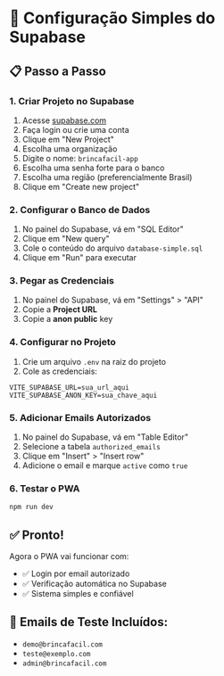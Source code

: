 # 🚀 Configuração Simples do Supabase

## 📋 Passo a Passo

### 1. **Criar Projeto no Supabase**
1. Acesse [supabase.com](https://supabase.com)
2. Faça login ou crie uma conta
3. Clique em "New Project"
4. Escolha uma organização
5. Digite o nome: `brincafacil-app`
6. Escolha uma senha forte para o banco
7. Escolha uma região (preferencialmente Brasil)
8. Clique em "Create new project"

### 2. **Configurar o Banco de Dados**
1. No painel do Supabase, vá em "SQL Editor"
2. Clique em "New query"
3. Cole o conteúdo do arquivo `database-simple.sql`
4. Clique em "Run" para executar

### 3. **Pegar as Credenciais**
1. No painel do Supabase, vá em "Settings" > "API"
2. Copie a **Project URL**
3. Copie a **anon public** key

### 4. **Configurar no Projeto**
1. Crie um arquivo `.env` na raiz do projeto
2. Cole as credenciais:

```env
VITE_SUPABASE_URL=sua_url_aqui
VITE_SUPABASE_ANON_KEY=sua_chave_aqui
```

### 5. **Adicionar Emails Autorizados**
1. No painel do Supabase, vá em "Table Editor"
2. Selecione a tabela `authorized_emails`
3. Clique em "Insert" > "Insert row"
4. Adicione o email e marque `active` como `true`

### 6. **Testar o PWA**
```bash
npm run dev
```

## ✅ Pronto!

Agora o PWA vai funcionar com:
- ✅ Login por email autorizado
- ✅ Verificação automática no Supabase
- ✅ Sistema simples e confiável

## 📧 Emails de Teste Incluídos:
- `demo@brincafacil.com`
- `teste@exemplo.com`
- `admin@brincafacil.com`
